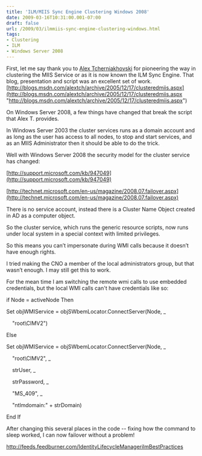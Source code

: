 ```yaml
---
title: 'ILM/MIIS Sync Engine Clustering Windows 2008'
date: 2009-03-16T10:31:00.001-07:00
draft: false
url: /2009/03/ilmmiis-sync-engine-clustering-windows.html
tags: 
- Clustering
- ILM
- Windows Server 2008
---
```


First, let me say thank you to [Alex Tcherniakhovski](http://blogs.msdn.com/alextch/default.aspx) for pioneering the way in clustering the MIIS Service or as it is now known the ILM Sync Engine. That blog, presentation and script was an excellent set of work. [http://blogs.msdn.com/alextch/archive/2005/12/17/clusteredmiis.aspx](http://blogs.msdn.com/alextch/archive/2005/12/17/clusteredmiis.aspx "http://blogs.msdn.com/alextch/archive/2005/12/17/clusteredmiis.aspx")

On Windows Server 2008, a few things have changed that break the script that Alex T. provides.

In Windows Server 2003 the cluster services runs as a domain account and as long as the user has access to all nodes, to stop and start services, and as an MIIS Administrator then it should be able to do the trick.

Well with Windows Server 2008 the security model for the cluster service has changed:

[http://support.microsoft.com/kb/947049](http://support.microsoft.com/kb/947049)

[http://technet.microsoft.com/en-us/magazine/2008.07.failover.aspx](http://technet.microsoft.com/en-us/magazine/2008.07.failover.aspx)

There is no service account, instead there is a Cluster Name Object created in AD as a computer object.

So the cluster service, which runs the generic resource scripts, now runs under local system in a special context with limited privileges.

So this means you can’t impersonate during WMI calls because it doesn’t have enough rights.

I tried making the CNO a member of the local administrators group, but that wasn’t enough. I may still get this to work.

For the mean time I am switching the remote wmi calls to use embedded credentials, but the local WMI calls can't have credentials like so:

if Node = activeNode Then

Set objWMIService = objSWbemLocator.ConnectServer(Node, \_

    "root\\CIMV2")

Else

Set objWMIService = objSWbemLocator.ConnectServer(Node, \_

    "root\\CIMV2", \_

    strUser, \_

    strPassword, \_

    "MS\_409", \_

    "ntlmdomain:" + strDomain)

End If

After changing this several places in the code -- fixing how the command to sleep worked, I can now failover without a problem!

http://feeds.feedburner.com/IdentityLifecycleManagerilmBestPractices
